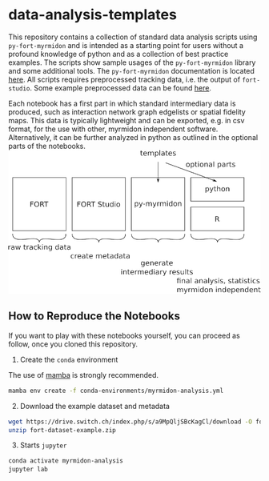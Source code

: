 # data-analysis-templates

This repository contains a collection of standard data analysis scripts
using `py-fort-myrmidon` and is intended as a starting point for users
without a profound knowledge of python and as a collection of best practice
examples. The scripts show sample usages of the `py-fort-myrmidon` library
and some additional tools. The `py-fort-myrmidon` documentation is located
[here](https://formicidae-tracker.github.io/myrmidon). All scripts requires
preprocessed tracking data, i.e. the output of `fort-studio`. Some example
preprocessed data can be found
[here](https://drive.switch.ch/index.php/s/a9MpQljSBcKagCl).


Each notebook has a first part in which standard intermediary data is
produced, such as interaction network graph edgelists or spatial
fidelity maps. This data is typically lightweight and can be exported,
e.g. in csv format, for the use with other, myrmidon independent
software. Alternatively, it can be further analyzed in python as
outlined in the optional parts of the notebooks.
![](templates_diagram.png "analysis")


## How to Reproduce the Notebooks

If you want to play with these notebooks yourself, you can proceed as
follow, once you cloned this repository.

1. Create the `conda` environment

The use of [mamba](https://github.com/mamba-org/mamba) is strongly recommended.

```bash
mamba env create -f conda-environments/myrmidon-analysis.yml
```

2. Download the example dataset and metadata

```bash
wget https://drive.switch.ch/index.php/s/a9MpQljSBcKagCl/download -O fort-dataset-example.zip
unzip fort-dataset-example.zip
```

3. Starts `jupyter`

```bash
conda activate myrmidon-analysis
jupyter lab
```
